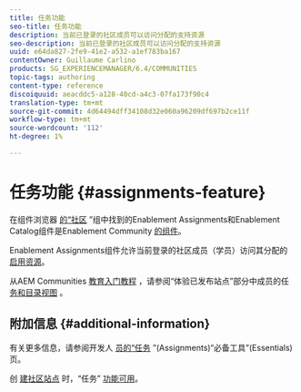 ```yaml
---
title: 任务功能
seo-title: 任务功能
description: 当前已登录的社区成员可以访问分配的支持资源
seo-description: 当前已登录的社区成员可以访问分配的支持资源
uuid: e64da827-2fe9-41e2-a532-a1ef783ba167
contentOwner: Guillaume Carlino
products: SG_EXPERIENCEMANAGER/6.4/COMMUNITIES
topic-tags: authoring
content-type: reference
discoiquuid: aeacddc5-a128-40cd-a4c3-07fa173f90c4
translation-type: tm+mt
source-git-commit: 4d64494dff34108d32e060a96209df697b2ce11f
workflow-type: tm+mt
source-wordcount: '112'
ht-degree: 1%

---
```



# 任务功能 {#assignments-feature}

在组件浏览器 [的“社区](catalog.md) ”组中找到的Enablement Assignments和Enablement Catalog组件是Enablement Community [的组件](overview.md#enablement-community)。

Enablement Assignments组件允许当前登录的社区成员（学员）访问其分配的 [启用资源](resources.md)。

从AEM Communities [教育入门教程](getting-started-enablement.md) ，请参阅“体验已发布站点”部分中成员的任 [务和目录视图](enablement-published-site.md) 。

## 附加信息 {#additional-information}

有关更多信息，请参阅开发人 [员的“任务](essentials-assignments.md) ”(Assignments)“必备工具”(Essentials)页。

创 [建社区站点](functions.md#assignments-function) 时，“任务” [功能可用](sites-console.md)。
